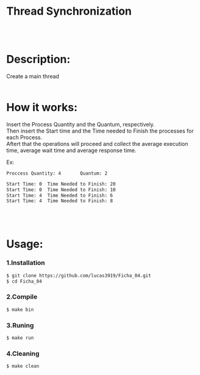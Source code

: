 # Thread Synchronization
<br>
<br>

# Description:
Create a main thread
<br>
<br>

# How it works:
Insert the Process Quantity and the Quantum, respectively. <br>
Then insert the Start time and the Time needed to Finish the processes for each Process. <br>
Aftert that the operations will proceed and collect the average execution time, average wait time and average response time.

Ex:
```
Proccess Quantity: 4       Quantum: 2
```
```4 2
Start Time: 0  Time Needed to Finish: 20
Start Time: 0  Time Needed to Finish: 10
Start Time: 4  Time Needed to Finish: 6
Start Time: 4  Time Needed to Finish: 8
```
<br>
<br>

# Usage:
### 1.Installation
``` bash
$ git clone https://github.com/lucas3919/Ficha_04.git
$ cd Ficha_04
```

### 2.Compile
``` bash
$ make bin
```

### 3.Runing
``` bash
$ make run
```

### 4.Cleaning
``` bash
$ make clean
```